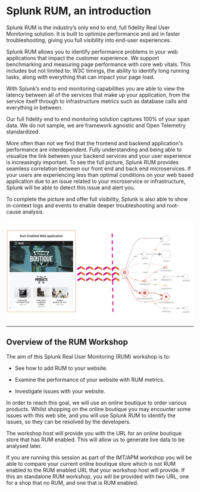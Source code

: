 # Splunk RUM, an introduction

Splunk RUM is the industry’s only end to end, full fidelity Real User Monitoring solution. It is built to optimize performance and aid in faster troubleshooting, giving you full visibility into end-user experiences.

Splunk RUM allows you to identify performance problems in your web applications that impact the customer experience. We support benchmarking and measuring page performance with core web vitals. This includes but not limited to: W3C timings, the ability to identify long running tasks, along with everything that can impact your page load.

With Splunk’s end to end monitoring capabilities you are able to view the latency between all of the services that make up your application, from the service itself through to infrastructure metrics such as database calls and everything in between.

Our full fidelity end to end monitoring solution captures 100% of your span data. We do not sample, we are framework agnostic and Open Telemetry standardized.

More often than not we find that the frontend and backend application's performance are interdependent. Fully understanding and being able to visualize the link between your backend services and your user experience is increasingly important.
To see the full picture, Splunk RUM provides seamless correlation between our front end and back end microservices. If your users are experiencing less than optimal conditions on your web based application due to an issue related to your microservice or infrastructure, Splunk will be able to detect this issue and alert you.

To complete the picture and offer full visibility, Splunk is also able to show in-context logs and events to enable deeper troubleshooting and root-cause analysis.

![Architecture Overview](../images/rum/rum-architecture.png)

---

## Overview of the RUM Workshop

The aim of this Splunk Real User Monitoring (RUM) workshop is to:

* See how to add RUM to your website.

* Examine the performance of your website with RUM metrics.

* Investigate issues with your website.

 In order to reach this goal, we will use an online boutique to order various products. Whilst shopping on the online boutique you may encounter some issues with this web site, and you will use Splunk RUM to identify the issues, so they can be resolved by the developers.

The workshop host will provide you with the URL for an online boutique store that has RUM enabled. This will allow us to generate live data to be analysed later.

If you are running this session as part of the IMT/APM workshop you will be able to compare your current online boutique store which is not RUM enabled to the RUM enabled URL that your workshop host will provide.  If this an standalone RUM workshop, you will be provided with two URL, one for a shop that no RUM, and one that is RUM enabled.
